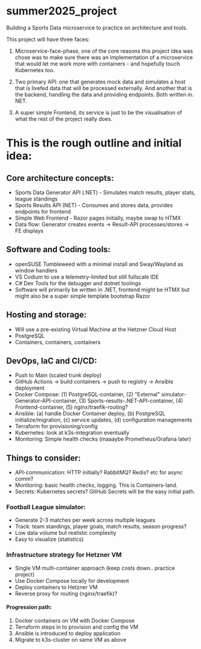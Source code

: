 # summer2025_project
Building a Sports Data microservice to practice on architecture and tools.

This project will have three faces:
1. Microservice-face-phase, one of the core reasons this project idea was chose was to make sure there was an implementation of a microservice that would let me work more with containers - and hopefully touch Kubernetes too.

2. Two primary API: one that generates mock data and simulates a host that is livefed data that will be processed externally. And another that is the backend, handling the data and providing endpoints. Both written in. NET.

3. A super simple Frontend, its service is just to be the visualisation of what the rest of the project really does.

# This is the rough outline and initial idea:

## Core architecture concepts:
- Sports Data Generator API (.NET) - Simulates match results, player stats, league standings
- Sports Results API (NET) - Consumes and stores data, provides endpoints for frontend
- Simple Web Frontend - Razor pages initially, maybe swap to HTMX
- Data flow: Generator creates events -> Result-API processes/stores -> FE displays

## Software and Coding tools:
- openSUSE Tumbleweed with a minimal install and Sway/Wayland as window handlers
- VS Codium to use a telemetry-limited but still fullscale IDE
- C# Dev Tools for the debugger and dotnet toolings
- Software will primarily be written in .NET, frontend might be HTMX but might also be a super simple template bootstrap Razor

## Hosting and storage:
- Will use a pre-existing Virtual Machine at the Hetzner Cloud Host
- PostgreSQL
- Containers, containers, containers

## DevOps, IaC and CI/CD:
- Push to Main (scaled trunk deploy)
- GitHub Actions -> build containers -> push to registry -> Ansible deployment
- Docker Compose: (1) PostgreSQL-container, (2) "External" simulator-Generator-API-container, (3) Sports-results-.NET-API-container, (4) Frontend-container, (5) nginx/traefik-routing?
- Ansible: (a) handle Docker Container deploy, (b) PostgreSQL initialize/migration, (c) service updates, (d) configuration managements
- Terraform for provisioning/config
- Kubernetes: look at k3s-integration eventually
- Monitoring: Simple health checks (maaaybe Prometheus/Grafana later)

## Things to consider:
- API-communication: HTTP initially? RabbitMQ? Redis? etc for async comm?
- Monitoring: basic health checks, logging. This is Containers-land.
- Secrets: Kubernetes secrets? GitHub Secrets will be the easy initial path.

### Football League simulator:
- Generate 2-3 matches per week across multiple leagues
- Track: team standings, player goals, match results, season progress?
- Low data volume but realistic complexity
- Easy to visualize (statistics)

### Infrastructure strategy for Hetzner VM
- Single VM multi-container approach (keep costs down.. practice project)
- Use Docker Compose locally for development
- Deploy containers to Hetzner VM
- Reverse proxy for routing (nginx/traefik)?

#### Progression path:
1. Docker containers on VM with Docker Compose
2. Terraform steps in to provision and config the VM
3. Ansible is introduced to deploy application
4. Migrate to k3s-cluster on same VM as above
